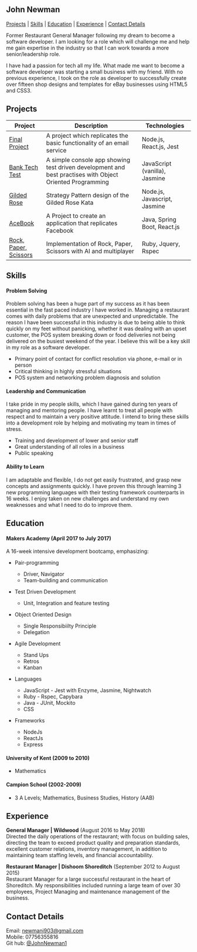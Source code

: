## John Newman

[Projects](#projects) | [Skills](#skills) |  [Education](#education) | [Experience](#experience) | [Contact Details](#contact)

Former Restaurant General Manager following my dream to become a software developer. I am looking for a role which will challenge me and help me gain expertise in the industry so that I can work towards a more senior/leadership role.

I have had a passion for tech all my life. What made me want to become a software developer was starting a small business with my friend. With no previous experience, I took on the role as developer to successfully create over fifteen shop designs and templates for eBay businesses using HTML5 and CSS3.

## <a name="projects">Projects</a>

| Project           | Description | Technologies |
|---                |---          |---           |
| [Final Project](https://github.com/charmalt/final-project-main) | A project which replicates the basic functionality of an email service | Node.js, React.js, Jest |  
| [Bank Tech Test](https://github.com/JohnNewman1/bank_tech_test)  | A simple console app showing test driven development and best practises with Object Oriented Programming  |  JavaScript (vanilla), Jasmine  |
| [Gilded Rose](https://github.com/JohnNewman1/GildedRoseTake2) | Strategy Pattern design of the Gilded Rose Kata | Node.js, Javascript, Jasmine  |  
| [AceBook](https://github.com/JohnNewman1/acebook-millieandco) | A Project to create an application that replicates Facebook | Java, Spring Boot, React.js  |  
| [Rock, Paper, Scissors](https://github.com/JohnNewman1/rps-challenge) | Implementation of Rock, Paper, Scissors with AI and multiplayer | Ruby, Jquery, Rspec |  

## <a name="skills">Skills</a>

#### Problem Solving

Problem solving has been a huge part of my success as it has been essential in the fast paced industry I have worked in. Managing a restaurant comes with daily problems that are unexpected and unpredictable. The reason I have been successful in this industry is due to being able to think quickly on my feet without panicking, whether it was dealing with an upset customer, the POS system breaking down or food deliveries not being delivered on the busiest weekend of the year. I believe this will be a key skill in my role as a software developer.

- Primary point of contact for conflict resolution via phone, e-mail or in person
- Critical thinking in highly stressful situations
- POS system and networking problem diagnosis and solution

#### Leadership and Communication

I take pride in my people skills, which I have gained during ten years of managing and mentoring people. I have learnt to treat all people with respect and to maintain a very positive attitude. I intend to bring these skills into a development role by helping and motivating my team in times of stress.  

- Training and development of lower and senior staff
- Great understanding of all roles in a business
- Public speaking

#### Ability to Learn

I am adaptable and flexible, I do not get easily frustrated, and grasp new concepts and assignments quickly. I have proven this through learning 3 new programming languages with their testing framework counterparts in 16 weeks. I enjoy taken on new challenges and understand my own weaknesses and what I need to do to improve them.

## <a name="education">Education</a>

#### Makers Academy (April 2017 to July 2017)

A 16-week intensive development bootcamp, emphasizing:

- Pair-programming
   - Driver, Navigator
   - Team-building and communication

- Test Driven Development
   - Unit, Integration and feature testing

- Object Oriented Design
   - Single Responsibiilty Principle
   - Delegation

- Agile Development
  - Stand Ups
  - Retros
  - Kanban

- Languages
  - JavaScript - Jest with Enzyme, Jasmine, Nightwatch
  - Ruby - Rspec, Capybara
  - Java - JUnit, Mockito
  - CSS

- Frameworks
  - NodeJs
  - ReactJs
  - Express

#### University of Kent (2009 to 2010)

- Mathematics

#### Campion School (2002-2009)

- 3 A Levels; Mathematics, Business Studies, History (AAB)

## <a name="experience">Experience</a>

**General Manager | Wildwood** (August 2016 to May 2018)    
Directed the daily operations of the restaurant; with focus on building sales, directing the team to exceed product quality and preparation standards, excellent customer relations, inventory management, in addition to maintaining team staffing levels, and financial accountability.

**Restaurant Manager | Dishoom Shoreditch** (September 2012 to August 2015)   
Restaurant Manager for a large successful restaurant in the heart of Shoreditch. My responsibilities included running a large team of over 30 employees, Project Managing and maintenance management of the business.

## <a name="contact">Contact Details</a>
Email: newmanj903@gmail.com  
Mobile: 07756355816  
Git hub: [@JohnNewman1](https://github.com/JohnNewman1)
